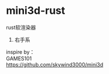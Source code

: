 # mini3d-rust
rust软渲染器

1. 右手系



  
inspire by：  
GAMES101  
https://github.com/skywind3000/mini3d
